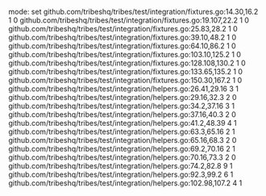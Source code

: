 mode: set
github.com/tribeshq/tribes/test/integration/fixtures.go:14.30,16.2 1 0
github.com/tribeshq/tribes/test/integration/fixtures.go:19.107,22.2 1 0
github.com/tribeshq/tribes/test/integration/fixtures.go:25.83,28.2 1 0
github.com/tribeshq/tribes/test/integration/fixtures.go:39.10,48.2 1 0
github.com/tribeshq/tribes/test/integration/fixtures.go:64.10,86.2 1 0
github.com/tribeshq/tribes/test/integration/fixtures.go:103.10,125.2 1 0
github.com/tribeshq/tribes/test/integration/fixtures.go:128.108,130.2 1 0
github.com/tribeshq/tribes/test/integration/fixtures.go:133.65,135.2 1 0
github.com/tribeshq/tribes/test/integration/fixtures.go:150.30,167.2 1 0
github.com/tribeshq/tribes/test/integration/helpers.go:26.41,29.16 3 1
github.com/tribeshq/tribes/test/integration/helpers.go:29.16,32.3 2 0
github.com/tribeshq/tribes/test/integration/helpers.go:34.2,37.16 3 1
github.com/tribeshq/tribes/test/integration/helpers.go:37.16,40.3 2 0
github.com/tribeshq/tribes/test/integration/helpers.go:41.2,48.39 4 1
github.com/tribeshq/tribes/test/integration/helpers.go:63.3,65.16 2 1
github.com/tribeshq/tribes/test/integration/helpers.go:65.16,68.3 2 0
github.com/tribeshq/tribes/test/integration/helpers.go:69.2,70.16 2 1
github.com/tribeshq/tribes/test/integration/helpers.go:70.16,73.3 2 0
github.com/tribeshq/tribes/test/integration/helpers.go:74.2,82.8 9 1
github.com/tribeshq/tribes/test/integration/helpers.go:92.3,99.2 6 1
github.com/tribeshq/tribes/test/integration/helpers.go:102.98,107.2 4 1
